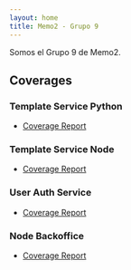 ```yaml
---
layout: home
title: Memo2 - Grupo 9
---
```


Somos el Grupo 9 de Memo2.

## Coverages

### Template Service Python
- [Coverage Report](/coverages/template-service-python/index.html)

### Template Service Node
- [Coverage Report](/coverages/template-service-js/lcov-report/index.html)

### User Auth Service
- [Coverage Report](/coverages/user-auth/index.html)

### Node Backoffice
- [Coverage Report](coverages/node-backoffice/lcov-report/index.html)

